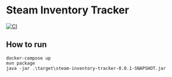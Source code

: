# Steam Inventory Tracker

[![CI](https://github.com/jrohrtmn/steam-inventory-tracker/actions/workflows/main.yml/badge.svg?branch=master)](https://github.com/jrohrtmn/steam-inventory-tracker/actions/workflows/main.yml)

## How to run
```
docker-compose up
mvn package
java -jar .\target\steam-inventory-tracker-0.0.1-SNAPSHOT.jar
```
